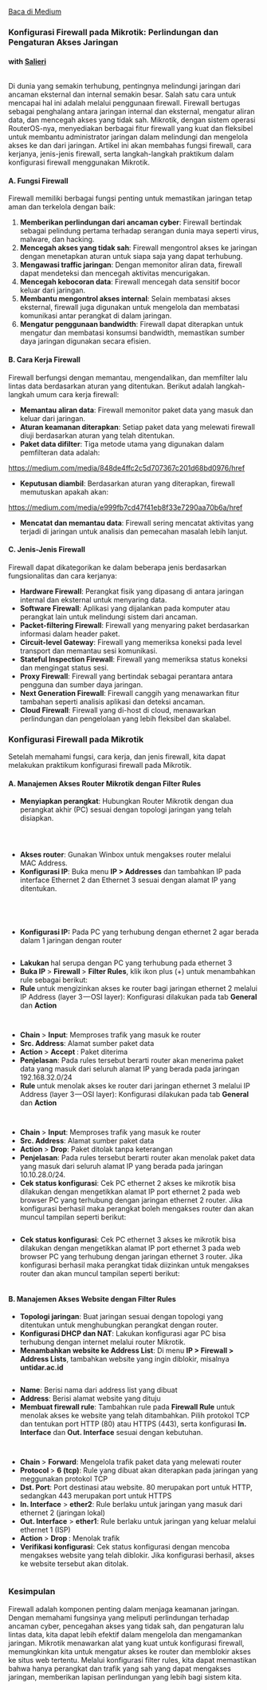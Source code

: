 <!--START_SECTION:medium-->
[Baca di Medium](https://medium.com/@dikaelsaputra/konfigurasi-firewall-pada-mikrotik-6a8a0f81f676?source=rss-272e0aace4a6------2)

<h3>Konfigurasi Firewall pada Mikrotik: Perlindungan dan Pengaturan Akses Jaringan</h3><h4>with <a href="https://medium.com/u/cc0a3919bebc">Salieri</a></h4><figure><img alt="" src="https://cdn-images-1.medium.com/max/647/1*vMtQQihQlSoro71nE2g81Q.png" /></figure><p>Di dunia yang semakin terhubung, pentingnya melindungi jaringan dari ancaman eksternal dan internal semakin besar. Salah satu cara untuk mencapai hal ini adalah melalui penggunaan firewall. Firewall bertugas sebagai penghalang antara jaringan internal dan eksternal, mengatur aliran data, dan mencegah akses yang tidak sah. Mikrotik, dengan sistem operasi RouterOS-nya, menyediakan berbagai fitur firewall yang kuat dan fleksibel untuk membantu administrator jaringan dalam melindungi dan mengelola akses ke dan dari jaringan. Artikel ini akan membahas fungsi firewall, cara kerjanya, jenis-jenis firewall, serta langkah-langkah praktikum dalam konfigurasi firewall menggunakan Mikrotik.</p><h4><strong>A. Fungsi Firewall</strong></h4><p>Firewall memiliki berbagai fungsi penting untuk memastikan jaringan tetap aman dan terkelola dengan baik:</p><ol><li><strong>Memberikan perlindungan dari ancaman cyber</strong>: Firewall bertindak sebagai pelindung pertama terhadap serangan dunia maya seperti virus, malware, dan hacking.</li><li><strong>Mencegah akses yang tidak sah</strong>: Firewall mengontrol akses ke jaringan dengan menetapkan aturan untuk siapa saja yang dapat terhubung.</li><li><strong>Mengawasi traffic jaringan</strong>: Dengan memonitor aliran data, firewall dapat mendeteksi dan mencegah aktivitas mencurigakan.</li><li><strong>Mencegah kebocoran data</strong>: Firewall mencegah data sensitif bocor keluar dari jaringan.</li><li><strong>Membantu mengontrol akses internal</strong>: Selain membatasi akses eksternal, firewall juga digunakan untuk mengelola dan membatasi komunikasi antar perangkat di dalam jaringan.</li><li><strong>Mengatur penggunaan bandwidth</strong>: Firewall dapat diterapkan untuk mengatur dan membatasi konsumsi bandwidth, memastikan sumber daya jaringan digunakan secara efisien.</li></ol><h4><strong>B. Cara Kerja Firewall</strong></h4><p>Firewall berfungsi dengan memantau, mengendalikan, dan memfilter lalu lintas data berdasarkan aturan yang ditentukan. Berikut adalah langkah-langkah umum cara kerja firewall:</p><ul><li><strong>Memantau aliran data</strong>: Firewall memonitor paket data yang masuk dan keluar dari jaringan.</li><li><strong>Aturan keamanan diterapkan</strong>: Setiap paket data yang melewati firewall diuji berdasarkan aturan yang telah ditentukan.</li><li><strong>Paket data difilter</strong>: Tiga metode utama yang digunakan dalam pemfilteran data adalah:</li></ul><a href="https://medium.com/media/848de4ffc2c5d707367c201d68bd0976/href">https://medium.com/media/848de4ffc2c5d707367c201d68bd0976/href</a><ul><li><strong>Keputusan diambil</strong>: Berdasarkan aturan yang diterapkan, firewall memutuskan apakah akan:</li></ul><a href="https://medium.com/media/e999fb7cd47f41eb8f33e7290aa70b6a/href">https://medium.com/media/e999fb7cd47f41eb8f33e7290aa70b6a/href</a><ul><li><strong>Mencatat dan memantau data</strong>: Firewall sering mencatat aktivitas yang terjadi di jaringan untuk analisis dan pemecahan masalah lebih lanjut.</li></ul><h4><strong>C. Jenis-Jenis Firewall</strong></h4><p>Firewall dapat dikategorikan ke dalam beberapa jenis berdasarkan fungsionalitas dan cara kerjanya:</p><ul><li><strong>Hardware Firewall</strong>: Perangkat fisik yang dipasang di antara jaringan internal dan eksternal untuk menyaring data.</li><li><strong>Software Firewall</strong>: Aplikasi yang dijalankan pada komputer atau perangkat lain untuk melindungi sistem dari ancaman.</li><li><strong>Packet-filtering Firewall</strong>: Firewall yang menyaring paket berdasarkan informasi dalam header paket.</li><li><strong>Circuit-level Gateway</strong>: Firewall yang memeriksa koneksi pada level transport dan memantau sesi komunikasi.</li><li><strong>Stateful Inspection Firewall</strong>: Firewall yang memeriksa status koneksi dan mengingat status sesi.</li><li><strong>Proxy Firewall</strong>: Firewall yang bertindak sebagai perantara antara pengguna dan sumber daya jaringan.</li><li><strong>Next Generation Firewall</strong>: Firewall canggih yang menawarkan fitur tambahan seperti analisis aplikasi dan deteksi ancaman.</li><li><strong>Cloud Firewall</strong>: Firewall yang di-host di cloud, menawarkan perlindungan dan pengelolaan yang lebih fleksibel dan skalabel.</li></ul><h3><strong>Konfigurasi Firewall pada Mikrotik</strong></h3><p>Setelah memahami fungsi, cara kerja, dan jenis firewall, kita dapat melakukan praktikum konfigurasi firewall pada Mikrotik.</p><h4><strong>A. Manajemen Akses Router Mikrotik dengan Filter Rules</strong></h4><ul><li><strong>Menyiapkan perangkat</strong>: Hubungkan Router Mikrotik dengan dua perangkat akhir (PC) sesuai dengan topologi jaringan yang telah disiapkan.</li></ul><figure><img alt="" src="https://cdn-images-1.medium.com/max/521/1*r8LrMSHFMMzwKHS-KMCmKg.png" /></figure><figure><img alt="" src="https://cdn-images-1.medium.com/max/419/1*8NdFBQP2DyTMyvAPKunD0w.png" /></figure><figure><img alt="" src="https://cdn-images-1.medium.com/max/827/1*oKSfHIlAGij36AkZ6ces5A.png" /></figure><ul><li><strong>Akses router</strong>: Gunakan Winbox untuk mengakses router melalui MAC Address.</li><li><strong>Konfigurasi IP</strong>: Buka menu <strong>IP > Addresses</strong> dan tambahkan IP pada interface Ethernet 2 dan Ethernet 3 sesuai dengan alamat IP yang ditentukan.</li></ul><figure><img alt="" src="https://cdn-images-1.medium.com/max/624/1*w7AQjwjMunxTdEvASxv1yA.png" /></figure><figure><img alt="" src="https://cdn-images-1.medium.com/max/301/1*KZJVJlXVERfhTYgt7SPhrQ.png" /></figure><figure><img alt="" src="https://cdn-images-1.medium.com/max/310/1*Pzfd_PMWoKfZlhIU3vs6Iw.png" /></figure><figure><img alt="" src="https://cdn-images-1.medium.com/max/806/1*lKtfGTPy23i7WpcLO46bZA.png" /></figure><ul><li><strong>Konfigurasi IP:</strong> Pada PC yang terhubung dengan ethernet 2 agar berada dalam 1 jaringan dengan router</li></ul><figure><img alt="" src="https://cdn-images-1.medium.com/max/335/1*oiNEw7QbDxPb5sRoRFAaqg.png" /></figure><ul><li><strong>Lakukan </strong>hal serupa dengan PC yang terhubung pada ethernet 3</li><li><strong>Buka IP </strong>> <strong>Firewall </strong>> <strong>Filter Rules</strong>, klik ikon plus (+) untuk menambahkan rule sebagai berikut:</li><li><strong>Rule </strong>untuk mengizinkan akses ke router bagi jaringan ethernet 2 melalui IP Address (layer 3 — OSI layer): Konfigurasi dilakukan pada tab <strong>General </strong>dan <strong>Action</strong></li></ul><figure><img alt="" src="https://cdn-images-1.medium.com/max/462/1*R2vQ67YHn3AAMLrjWQh-Xw.png" /></figure><figure><img alt="" src="https://cdn-images-1.medium.com/max/440/1*6W4Fv5Wp1a-FihMEPpuwtA.png" /></figure><ul><li><strong>Chain </strong>> <strong>Input</strong>: Memproses trafik yang masuk ke router</li><li><strong>Src. Address</strong>: Alamat sumber paket data</li><li><strong>Action </strong>> <strong>Accept </strong>: Paket diterima</li><li><strong>Penjelasan</strong>: Pada rules tersebut berarti router akan menerima paket data yang masuk dari seluruh alamat IP yang berada pada jaringan 192.168.32.0/24</li><li><strong>Rule </strong>untuk menolak akses ke router dari jaringan ethernet 3 melalui IP Address (layer 3 — OSI layer): Konfigurasi dilakukan pada tab <strong>General </strong>dan <strong>Action</strong></li></ul><figure><img alt="" src="https://cdn-images-1.medium.com/max/417/1*qLpeyJSNtTgGD32Y1pOm1Q.png" /></figure><figure><img alt="" src="https://cdn-images-1.medium.com/max/432/1*VV4_Ppsq4MBVhGbqMgyJ3Q.png" /></figure><ul><li><strong>Chain </strong>> <strong>Input</strong>: Memproses trafik yang masuk ke router</li><li><strong>Src. Address</strong>: Alamat sumber paket data</li><li><strong>Action </strong>> <strong>Drop</strong>: Paket ditolak tanpa keterangan</li><li><strong>Penjelasan</strong>: Pada rules tersebut berarti router akan menolak paket data yang masuk dari seluruh alamat IP yang berada pada jaringan 10.10.28.0/24.</li><li><strong>Cek status konfigurasi</strong>: Cek PC ethernet 2 akses ke mikrotik bisa dilakukan dengan mengetikkan alamat IP port ethernet 2 pada web browser PC yang terhubung dengan jaringan ethernet 2 router. Jika konfigurasi berhasil maka perangkat boleh mengakses router dan akan muncul tampilan seperti berikut:</li></ul><figure><img alt="" src="https://cdn-images-1.medium.com/max/596/1*HT0_iNr9zv2eaREAo0WK5A.png" /></figure><ul><li><strong>Cek status konfigurasi</strong>: Cek PC ethernet 3 akses ke mikrotik bisa dilakukan dengan mengetikkan alamat IP port ethernet 3 pada web browser PC yang terhubung dengan jaringan ethernet 3 router. Jika konfigurasi berhasil maka perangkat tidak diizinkan untuk mengakses router dan akan muncul tampilan seperti berikut:</li></ul><figure><img alt="" src="https://cdn-images-1.medium.com/max/545/1*NQO_8x2b3UrPtqQnJvKzdA.png" /></figure><h4><strong>B. Manajemen Akses Website dengan Filter Rules</strong></h4><ul><li><strong>Topologi jaringan</strong>: Buat jaringan sesuai dengan topologi yang ditentukan untuk menghubungkan perangkat dengan router.</li><li><strong>Konfigurasi DHCP dan NAT</strong>: Lakukan konfigurasi agar PC bisa terhubung dengan internet melalui router Mikrotik.</li><li><strong>Menambahkan website ke Address List</strong>: Di menu <strong>IP > Firewall > Address Lists</strong>, tambahkan website yang ingin diblokir, misalnya <strong>untidar.ac.id</strong></li></ul><figure><img alt="" src="https://cdn-images-1.medium.com/max/534/1*mtmAmZq7vZTCKhOGGY550Q.png" /></figure><ul><li><strong>Name</strong>: Berisi nama dari address list yang dibuat</li><li><strong>Address</strong>: Berisi alamat website yang dituju</li><li><strong>Membuat firewall rule</strong>: Tambahkan rule pada <strong>Firewall Rule</strong> untuk menolak akses ke website yang telah ditambahkan. Pilih protokol TCP dan tentukan port HTTP (80) atau HTTPS (443), serta konfigurasi <strong>In. Interface</strong> dan <strong>Out. Interface</strong> sesuai dengan kebutuhan.</li></ul><figure><img alt="" src="https://cdn-images-1.medium.com/max/391/1*Ka6-cfxtxsmAN6KMilM4cA.png" /></figure><figure><img alt="" src="https://cdn-images-1.medium.com/max/362/1*H_LMzCdY7jdnd4MjAvG8og.png" /></figure><ul><li><strong>Chain </strong>> <strong>Forward</strong>: Mengelola trafik paket data yang melewati router</li><li><strong>Protocol </strong>> <strong>6 (tcp)</strong>: Rule yang dibuat akan diterapkan pada jaringan yang meggunakan protokol TCP</li><li><strong>Dst. Port</strong>: Port destinasi atau website. 80 merupakan port untuk HTTP, sedangkan 443 merupakan port untuk HTTPS</li><li><strong>In. Interface</strong> > <strong>ether2</strong>: Rule berlaku untuk jaringan yang masuk dari ethernet 2 (jaringan lokal)</li><li><strong>Out. Interface</strong> > <strong>ether1</strong>: Rule berlaku untuk jaringan yang keluar melalui ethernet 1 (ISP)</li><li><strong>Action </strong>> <strong>Drop </strong>: Menolak trafik</li><li><strong>Verifikasi konfigurasi</strong>: Cek status konfigurasi dengan mencoba mengakses website yang telah diblokir. Jika konfigurasi berhasil, akses ke website tersebut akan ditolak.</li></ul><figure><img alt="" src="https://cdn-images-1.medium.com/max/545/1*NQO_8x2b3UrPtqQnJvKzdA.png" /></figure><h3><strong>Kesimpulan</strong></h3><p>Firewall adalah komponen penting dalam menjaga keamanan jaringan. Dengan memahami fungsinya yang meliputi perlindungan terhadap ancaman cyber, pencegahan akses yang tidak sah, dan pengaturan lalu lintas data, kita dapat lebih efektif dalam mengelola dan mengamankan jaringan. Mikrotik menawarkan alat yang kuat untuk konfigurasi firewall, memungkinkan kita untuk mengatur akses ke router dan memblokir akses ke situs web tertentu. Melalui konfigurasi filter rules, kita dapat memastikan bahwa hanya perangkat dan trafik yang sah yang dapat mengakses jaringan, memberikan lapisan perlindungan yang lebih bagi sistem kita.</p><img alt="" height="1" src="https://medium.com/_/stat?event=post.clientViewed&referrerSource=full_rss&postId=6a8a0f81f676" width="1" />
<!--END_SECTION:medium-->
